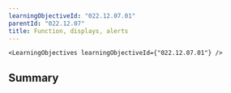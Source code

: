 ```yaml
---
learningObjectiveId: "022.12.07.01"
parentId: "022.12.07"
title: Function, displays, alerts
---
```


```tsx eval
<LearningObjectives learningObjectiveId={"022.12.07.01"} />
```

## Summary

